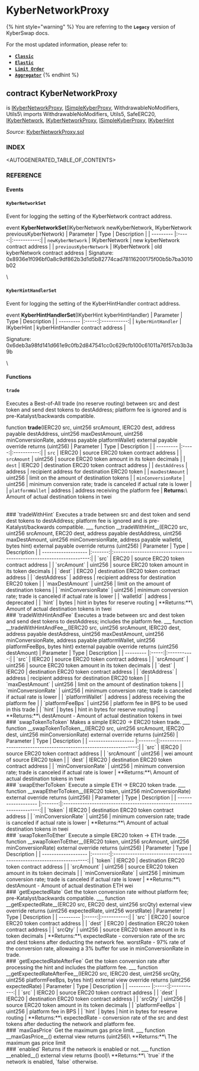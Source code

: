 # KyberNetworkProxy

{% hint style="warning" %}
You are referring to the **`Legacy`** version of KyberSwap docs.

For the most updated information, please refer to:

* [**`Classic`**](../../../../liquidity-solutions/kyberswap-classic/)
* [**`Elastic`**](../../../../liquidity-solutions/kyberswap-elastic/)
* [**`Limit Order`**](../../../../kyberswap-solutions/limit-order/)
* [**`Aggregator`**](../../../../kyberswap-solutions/kyberswap-aggregator/)
{% endhint %}

## contract KyberNetworkProxy

is [IKyberNetworkProxy](https://docs.kyberswap.com/Legacy/api-abi/core-smart-contracts/api\_abi-ikybernetworkproxy.md), [ISimpleKyberProxy](https://docs.kyberswap.com/Legacy/api-abi/core-smart-contracts/api\_abi-isimplekyberproxy.md), WithdrawableNoModifiers, Utils5\ imports WithdrawableNoModifiers, Utils5, SafeERC20, [IKyberNetwork](https://docs.kyberswap.com/Legacy/api-abi/core-smart-contracts/api\_abi-ikybernetwork.md), [IKyberNetworkProxy](https://docs.kyberswap.com/Legacy/api-abi/core-smart-contracts/api\_abi-ikybernetworkproxy.md), [ISimpleKyberProxy](https://docs.kyberswap.com/Legacy/api-abi/core-smart-contracts/api\_abi-isimplekyberproxy.md), [IKyberHint](https://docs.kyberswap.com/Legacy/api-abi/core-smart-contracts/api\_abi-ikyberhint.md)

_Source_: [KyberNetworkProxy.sol](https://github.com/KyberNetwork/smart-contracts/blob/master/contracts/sol6/KyberNetworkProxy.sol)



### INDEX[​](https://docs.kyberswap.com/Legacy/api-abi/core-smart-contracts/api\_abi-kybernetworkproxy#index) <a href="#index" id="index"></a>

\<AUTOGENERATED\_TABLE\_OF\_CONTENTS>

### REFERENCE[​](https://docs.kyberswap.com/Legacy/api-abi/core-smart-contracts/api\_abi-kybernetworkproxy#reference) <a href="#reference" id="reference"></a>

#### Events[​](https://docs.kyberswap.com/Legacy/api-abi/core-smart-contracts/api\_abi-kybernetworkproxy#events) <a href="#events" id="events"></a>

#### `KyberNetworkSet`[​](https://docs.kyberswap.com/Legacy/api-abi/core-smart-contracts/api\_abi-kybernetworkproxy#kybernetworkset) <a href="#kybernetworkset" id="kybernetworkset"></a>

Event for logging the setting of the KyberNetwork contract address.



event **KyberNetworkSet**(IKyberNetwork newKyberNetwork, IKyberNetwork previousKyberNetwork) | Parameter | Type | Description | | --------- |:-----:|:-----------:| | `newKyberNetwork` | IKyberNetwork | new kyberNetwork contract address | | `previousKyberNetwork` | IKyberNetwork | old kyberNetwork contract address | Signature: 0x8936e1f096bf0a8c9df862b3d1d5b82774cad78116200175f00b5b7ba3010b02

\


#### `KyberHintHandlerSet`[​](https://docs.kyberswap.com/Legacy/api-abi/core-smart-contracts/api\_abi-kybernetworkproxy#kyberhinthandlerset) <a href="#kyberhinthandlerset" id="kyberhinthandlerset"></a>

Event for logging the setting of the KyberHintHandler contract address.



event **KyberHintHandlerSet**(IKyberHint kyberHintHandler) | Parameter | Type | Description | | --------- |:-----:|:-----------:| | `kyberHintHandler` | IKyberHint | kyberHintHandler contract address |

Signature: 0x6deb3a98fd141d661e9c0fb2d847541cc0c629cfb100c61011a76f57cb3b3a9b

\


#### Functions[​](https://docs.kyberswap.com/Legacy/api-abi/core-smart-contracts/api\_abi-kybernetworkproxy#functions) <a href="#functions" id="functions"></a>

#### `trade`[​](https://docs.kyberswap.com/Legacy/api-abi/core-smart-contracts/api\_abi-kybernetworkproxy#trade) <a href="#trade" id="trade"></a>

Executes a Best-of-All trade (no reserve routing) between src and dest token and send dest tokens to destAddress; platform fee is ignored and is pre-Katalyst/backwards compatible.



function **trade**(IERC20 src, uint256 srcAmount, IERC20 dest, address payable destAddress, uint256 maxDestAmount, uint256 minConversionRate, address payable platformWallet) external payable override returns (uint256) | Parameter | Type | Description | | --------- |:-----:|:-----------:| | `src` | IERC20 | source ERC20 token contract address | | `srcAmount` | uint256 | source ERC20 token amount in its token decimals | | `dest` | IERC20 | destination ERC20 token contract address | | `destAddress` | address | recipient address for destination ERC20 token | | `maxDestAmount` | uint256 | limit on the amount of destination tokens | | `minConversionRate` | uint256 | minimum conversion rate; trade is canceled if actual rate is lower | | `platformWallet` | address | address receiving the platform fee | **Returns:**\ Amount of actual destination tokens in twei

\
\### \`tradeWithHint\` Executes a trade between src and dest token and send dest tokens to destAddress; platform fee is ignored and is pre-Katalyst/backwards compatible. \_\_\_ function \_\_tradeWithHint\_\_(ERC20 src, uint256 srcAmount, ERC20 dest, address payable destAddress, uint256 maxDestAmount, uint256 minConversionRate, address payable walletId, bytes hint) external payable override returns (uint256) | Parameter | Type | Description | | ------------------- |:-------:|:--------------------------------------------------------------------:| | \`src\` | ERC20 | source ERC20 token contract address | | \`srcAmount\` | uint256 | source ERC20 token amount in its token decimals | | \`dest\` | ERC20 | destination ERC20 token contract address | | \`destAddress\` | address | recipient address for destination ERC20 token | | \`maxDestAmount\` | uint256 | limit on the amount of destination tokens | | \`minConversionRate\` | uint256 | minimum conversion rate; trade is canceled if actual rate is lower | | \`walletId\` | address | deprecated | | \`hint\` | bytes | hint in bytes for reserve routing | \*\*Returns:\*\*\ Amount of actual destination tokens in twei\
\### \`tradeWithHintAndFee\` Executes a trade between src and dest token and send dest tokens to destAddress; includes the platform fee. \_\_\_ function \_\_tradeWithHintAndFee\_\_(IERC20 src, uint256 srcAmount, IERC20 dest, address payable destAddress, uint256 maxDestAmount, uint256 minConversionRate, address payable platformWallet, uint256 platformFeeBps, bytes hint) external payable override returns (uint256 destAmount) | Parameter | Type | Description | | --------- |:-----:|:-----------:| | \`src\` | IERC20 | source ERC20 token contract address | | \`srcAmount\` | uint256 | source ERC20 token amount in its token decimals | | \`dest\` | IERC20 | destination ERC20 token contract address | | \`destAddress\` | address | recipient address for destination ERC20 token | | \`maxDestAmount\` | uint256 | limit on the amount of destination tokens | | \`minConversionRate\` | uint256 | minimum conversion rate; trade is canceled if actual rate is lower | | \`platformWallet\` | address | address receiving the platform fee | | \`platformFeeBps\` | uint256 | platform fee in BPS to be used in this trade | | \`hint\` | bytes | hint in bytes for reserve routing | \*\*Returns:\*\*\ destAmount - Amount of actual destination tokens in twei\
\### \`swapTokenToToken\` Makes a simple ERC20 -> ERC20 token trade. \_\_\_ function \_\_swapTokenToToken\_\_(IERC20 src, uint256 srcAmount, IERC20 dest, uint256 minConversionRate) external override returns (uint256) | Parameter | Type | Description | | ------------------- |:-------:|:--------------------------------------------------------------------:| | \`src\` | IERC20 | source ERC20 token contract address | | \`srcAmount\` | uint256 | wei amount of source ERC20 token | | \`dest\` | IERC20 | destination ERC20 token contract address | | \`minConversionRate\` | uint256 | minimum conversion rate; trade is canceled if actual rate is lower | \*\*Returns:\*\*\ Amount of actual destination tokens in twei\
\### \`swapEtherToToken\` Execute a simple ETH -> ERC20 token trade. \_\_\_ function \_\_swapEtherToToken\_\_(IERC20 token, uint256 minConversionRate) external override returns (uint256) | Parameter | Type | Description | | ------------------- |:-------:|:--------------------------------------------------------------------:| | \`token\` | IERC20 | destination ERC20 token contract address | | \`minConversionRate\` | uint256 | minimum conversion rate; trade is canceled if actual rate is lower | \*\*Returns:\*\*\ Amount of actual destination tokens in twei\
\### \`swapTokenToEther\` Execute a simple ERC20 token -> ETH trade. \_\_\_ function \_\_swapTokenToEther\_\_(IERC20 token, uint256 srcAmount, uint256 minConversionRate) external override returns (uint256) | Parameter | Type | Description | | ------------------- |:-------:|:-------------------------------------------------------------------:| | \`token\` | IERC20 | destination ERC20 token contract address | | \`srcAmount\` | uint256 | source ERC20 token amount in its token decimals | | \`minConversionRate\` | uint256 | minimum conversion rate; trade is canceled if actual rate is lower | \*\*Returns:\*\*\ destAmount - Amount of actual destination ETH wei\
\### \`getExpectedRate\` Get the token conversion rate without platform fee; pre-Katalyst/backwards compatible. \_\_\_ function \_\_getExpectedRate\_\_(ERC20 src, ERC20 dest, uint256 srcQty) external view override returns (uint256 expectedRate, uint256 worstRate) | Parameter | Type | Description | | --------- |:-----:|:-----------:| | \`src\` | ERC20 | source ERC20 token contract address | | \`dest\` | ERC20 | destination ERC20 token contract address | | \`srcQty\` | uint256 | source ERC20 token amount in its token decimals | \*\*Returns:\*\*\ expectedRate - conversion rate of the src and dest tokens after deducting the network fee. worstRate - 97% rate of the conversion rate, allowaing a 3% buffer for use in minConversionRate in trade.\
\### \`getExpectedRateAfterFee\` Get the token conversion rate after processing the hint and includes the platform fee. \_\_\_ function \_\_getExpectedRateAfterFee\_\_(IERC20 src, IERC20 dest, uint256 srcQty, uint256 platformFeeBps, bytes hint) external view override returns (uint256 expectedRate) | Parameter | Type | Description | | --------- |:-----:|:-----------:| | \`src\` | IERC20 | source ERC20 token contract address | | \`dest\` | IERC20 | destination ERC20 token contract address | | \`srcQty\` | uint256 | source ERC20 token amount in its token decimals | | \`platformFeeBps\` | uint256 | platform fee in BPS | | \`hint\` | bytes | hint in bytes for reserve routing | \*\*Returns:\*\*\ expectedRate - conversion rate of the src and dest tokens after deducting the network and platform fee.\
\### \`maxGasPrice\` Get the maximum gas price limit. \_\_\_ function \_\_maxGasPrice\_\_() external view returns (uint256)\ \*\*Returns:\*\*\ The maximum gas price limit\
\### \`enabled\` Returns if the network is enabled or not. \_\_\_ function \_\_enabled\_\_() external view returns (bool)\ \*\*Returns:\*\*\ \`true\` if the network is enabled, \`false\` otherwise.

